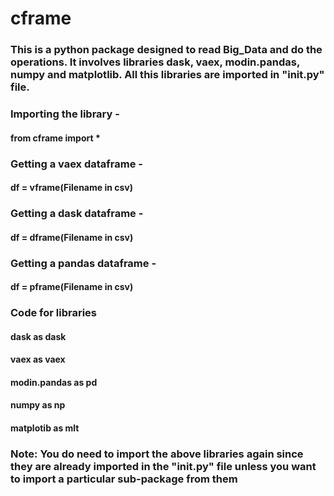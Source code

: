 # cframe
### This is a python package designed to read Big_Data and do the operations. It involves libraries dask, vaex, modin.pandas, numpy and matplotlib. All this libraries are imported in "__init__.py" file.
### Importing the library - 
#### from cframe import *
### Getting a vaex dataframe - 
#### df = vframe(Filename in csv)
### Getting a dask dataframe - 
#### df = dframe(Filename in csv)
### Getting a pandas dataframe - 
#### df = pframe(Filename in csv)
### Code for libraries
#### dask as dask
#### vaex as vaex
#### modin.pandas as pd
#### numpy as np
#### matplotib as mlt
### Note: You do need to import the above libraries again since they are already imported in the "__init__.py" file unless you want to import a particular sub-package from them
